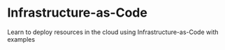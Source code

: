 # Infrastructure-as-Code
Learn to deploy resources in the cloud using Infrastructure-as-Code with examples
